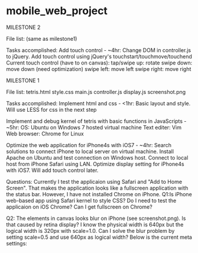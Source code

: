 # mobile_web_project

MILESTONE 2

File list:
 (same as milestone1)
 
Tasks accomplished:
 Add touch control - ~4hr:
    Change DOM in controller.js to jQuery.
    Add touch control using jQuery's touchstart/touchmove/touchend
    Current touch control (have to on canvas):
    tap/swipe up: rotate
        swipe down: move down (need optimization)
        swipe left: move left
        swipe right: move right

MILESTONE 1

File list:
  tetris.html
  style.css
  main.js
  controller.js
  display.js
  screenshot.png

Tasks accomplished:
  Implement html and css - <1hr:
    Basic layout and style. 
    Will use LESS for css in the next step
  
  Implement and debug kernel of tetris with basic functions in JavaScripts - ~5hr:
    OS: Ubuntu on Windows 7 hosted virtual machine
    Text editer: Vim
    Web browser: Chrome for Linux
    
  Optimize the web application for iPhone4s with iOS7 - ~4hr:
    Search solutions to connect iPhone to local server on virtual machine. 
    Install Apache on Ubuntu and test connection on Windows host.
    Connect to local host from iPhone Safari using LAN.
    Optimize display setting for iPhone4s with iOS7.
    Will add touch control later.
    
Questions:
  Currently I test the applicaion using Safari and "Add to Home Screen". That makes the application looks like a fullscreen application with the status bar. However, I have not installed Chrome on iPhone.
  Q1:Is iPhone web-based app using Safari kernel to style CSS?
    Do I need to test the applicaion on iOS Chrome? Can I get fullscreen on Chrome?
  
  Q2: The elements in canvas looks blur on iPhone (see screenshot.png). Is that caused by retina display? I know the physical width is 640px but the logical width is 320px with scale=1.0. Can I solve the blur problem by setting scale=0.5 and use 640px as logical width?
  Below is the current meta settings:
    <meta name="viewport" content="width=device-width, initial-scale=1.0, maximum-scale=1.0, minimum-scale=1.0, user-scalable=no, minimal-ui">
    <meta name="apple-mobile-web-app-capable" content="yes">
    <meta name="apple-mobile-web-app-status-bar-style" content="black">
    
    

